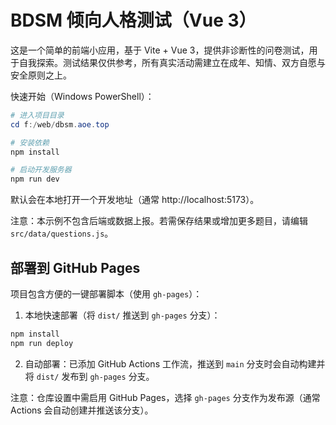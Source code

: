 # BDSM 倾向人格测试（Vue 3）

这是一个简单的前端小应用，基于 Vite + Vue 3，提供非诊断性的问卷测试，用于自我探索。测试结果仅供参考，所有真实活动需建立在成年、知情、双方自愿与安全原则之上。

快速开始（Windows PowerShell）：

```powershell
# 进入项目目录
cd f:/web/dbsm.aoe.top

# 安装依赖
npm install

# 启动开发服务器
npm run dev
```

默认会在本地打开一个开发地址（通常 http://localhost:5173）。

注意：本示例不包含后端或数据上报。若需保存结果或增加更多题目，请编辑 `src/data/questions.js`。

部署到 GitHub Pages
-------------------

项目包含方便的一键部署脚本（使用 `gh-pages`）：

1. 本地快速部署（将 `dist/` 推送到 `gh-pages` 分支）：

```powershell
npm install
npm run deploy
```

2. 自动部署：已添加 GitHub Actions 工作流，推送到 `main` 分支时会自动构建并将 `dist/` 发布到 `gh-pages` 分支。

注意：仓库设置中需启用 GitHub Pages，选择 `gh-pages` 分支作为发布源（通常 Actions 会自动创建并推送该分支）。
